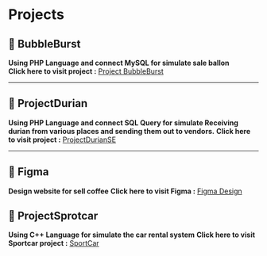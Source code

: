#  Projects 

## 🔹 BubbleBurst 
**Using PHP Language and connect MySQL for simulate sale ballon**   
**Click here to visit project :** [Project BubbleBurst](https://github.com/Theeraaaaaaaaaa/Project/tree/main/%E0%B8%A5%E0%B8%B9%E0%B8%81%E0%B9%82%E0%B8%9B%E0%B9%88%E0%B8%87)  

--------------------------------------------------

## 🔹 ProjectDurian
**Using PHP Language and connect SQL Query for simulate Receiving durian from various places and sending them out to vendors.**
**Click here to visit project :** [ProjectDurianSE](https://github.com/Theeraaaaaaaaaa/Project/tree/main/%E0%B8%A5%E0%B9%89%E0%B8%87%E0%B8%97%E0%B8%B8%E0%B9%80%E0%B8%A3%E0%B8%B5%E0%B8%A2%E0%B8%99)  

--------------------------------------------------

## 🔹 Figma
**Design website for sell coffee**
**Click here to visit Figma :** [Figma Design](https://www.figma.com/design/VUWfcS59iUIKMFhs4jknx4/Untitled?node-id=0-1&p=f&t=jEYflDPsT3F28NtU-0)  

## 🔹 ProjectSprotcar
**Using C++ Language for simulate the car rental system**
**Click here to visit Sportcar project :** [SportCar](https://github.com/Theeraaaaaaaaaa/Project/blob/main/Sport.cpp)


